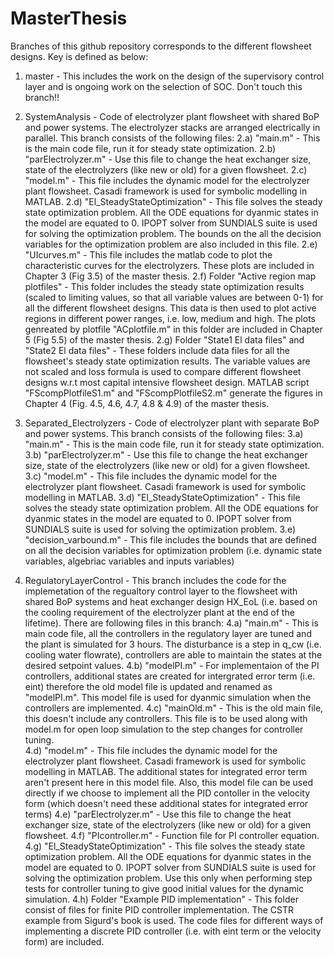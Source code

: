 # MasterThesis
Branches of this github repository corresponds to the different flowsheet designs. Key is defined as below:
1.	master - This includes the work on the design of the supervisory control layer and is ongoing work on the selection of SOC. Don't touch this branch!! 

2. SystemAnalysis - Code of electrolyzer plant flowsheet with shared BoP and power systems. The electrolyzer stacks are arranged electrically in parallel. This branch consists of the following files: 
2.a) "main.m" - This is the main code file, run it for steady state optimization. 
2.b) "parElectrolyzer.m" - Use this file to change the heat exchanger size, state of the electrolyzers (like new or old) for a given flowsheet. 
2.c) "model.m" - This file includes the dynamic model for the electrolyzer plant flowsheet. Casadi framework is used for symbolic modelling in MATLAB. 
2.d) "El_SteadyStateOptimization" - This file solves the steady state optimization problem. All the ODE equations for dyanmic states in the model are equated to 0. IPOPT solver from SUNDIALS suite is used for solving the optimization problem. The bounds on the all the decision variables for the optimization problem are also included in this file.
2.e) "UIcurves.m" - This file includes the matlab code to plot the characteristic curves for the electrolyzers. These plots are included in Chapter 3 (Fig 3.5) of the master thesis. 
2.f) Folder "Active region map plotfiles" - This folder includes the steady state optimization results (scaled to limiting values, so that all variable values are between 0-1) for all the different flowsheet designs. This data is then used to plot active regions in different power ranges, i.e. low, medium and high. The plots genreated by plotfile "ACplotfile.m" in this folder are included in Chapter 5 (Fig 5.5) of the master thesis.
2.g) Folder "State1 El data files" and "State2 El data files" - These folders include data files for all the flowsheet's steady state optimization results. The variable values are not scaled and loss formula is used to compare different flowsheet designs w.r.t most capital intensive flowsheet design. MATLAB script "FScompPlotfileS1.m" and "FScompPlotfileS2.m" generate the figures in Chapter 4 (Fig. 4.5, 4.6, 4.7, 4.8 & 4.9) of the master thesis.

3.	Separated_Electrolyzers - Code of electrolyzer plant with separate BoP and power systems. This branch consists of the following files: 
3.a) "main.m" - This is the main code file, run it for steady state optimization. 
3.b) "parElectrolyzer.m" - Use this file to change the heat exchanger size, state of the electrolyzers (like new or old) for a given flowsheet. 
3.c) "model.m" - This file includes the dynamic model for the electrolyzer plant flowsheet. Casadi framework is used for symbolic modelling in MATLAB. 
3.d) "El_SteadyStateOptimization" - This file solves the steady state optimization problem. All the ODE equations for dyanmic states in the model are equated to 0. IPOPT solver from SUNDIALS suite is used for solving the optimization problem. 
3.e) "decision_varbound.m" - This file includes the bounds that are defined on all the decision variables for optimization problem (i.e. dynamic state variables, algebriac variables and inputs variables)

4. RegulatoryLayerControl - This branch includes the code for the implemetation of the regualtory control layer to the flowsheet with shared BoP systems and heat exchanger design HX_EoL (i.e. based on the cooling requirement of the electrolyzer plant at the end of the lifetime). There are following files in this branch:
4.a) "main.m" - This is main code file, all the controllers in the regulatory layer are tuned and the plant is simulated for 3 hours. The disturbance is a step in q_cw (i.e. cooling water flowrate), controllers are able to maintain the states at the desired setpoint values.
4.b) "modelPI.m" - For implementaion of the PI controllers, additional states are created for intergrated error term (i.e. eint) therefore the old model file is updated and renamed as "modelPI.m". This model file is used for dyanmic simulation when the controllers are implemented.
4.c) "mainOld.m" - This is the old main file, this doesn't include any controllers. This file is to be used along with model.m for open loop simulation to the step changes for controller tuning.  
4.d) "model.m" - This file includes the dynamic model for the electrolyzer plant flowsheet. Casadi framework is used for symbolic modelling in MATLAB. The additional states for integrated error term aren't present here in this model file. Also, this model file can be used directly if we choose to implement all the PID contoller in the velocity form (which doesn't need these additional states for integrated error terms)
4.e) "parElectrolyzer.m" - Use this file to change the heat exchanger size, state of the electrolyzers (like new or old) for a given flowsheet. 
4.f) "PIcontroller.m" - Function file for PI controller equation.
4.g) "El_SteadyStateOptimization" - This file solves the steady state optimization problem. All the ODE equations for dyanmic states in the model are equated to 0. IPOPT solver from SUNDIALS suite is used for solving the optimization problem. Use this only when performing step tests for controller tuning to give good initial values for the dynamic simulation.
4.h) Folder "Example PID implementation" - This folder consist of files for finite PID controller implementation. The CSTR example from Sigurd's book is used. The code files for different ways of implementing a discrete PID controller (i.e. with eint term or the velocity form) are included.

